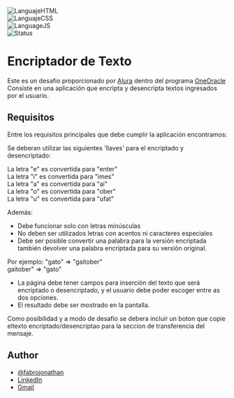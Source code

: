 
![LanguajeHTML](https://img.shields.io/badge/Languaje-HTML-orange)<br>
![LanguajeCSS](https://img.shields.io/badge/Languaje-CSS-blue)<br>
![LanguageJS](https://img.shields.io/badge/Languaje-JavaScript-yellow)<br>
![Status](https://img.shields.io/badge/Status-Completed-Green)

# Encriptador de Texto

 Este es un desafio proporcionado por [Alura](https://www.aluracursos.com/) dentro del programa [OneOracle](https://www.oracle.com/ar/education/oracle-next-education/)
Consiste en una aplicación que encripta y desencripta textos ingresados por el usuario.


## Requisitos

Entre los requisitos principales que debe cumplir la aplicación encontramos:

Se deberan utilizar las siguientes 'llaves' para el encriptado y desencriptado:

La letra "e" es convertida para "enter"<br>
La letra "i" es convertida para "imes"<br>
La letra "a" es convertida para "ai"<br>
La letra "o" es convertida para "ober"<br>
La letra "u" es convertida para "ufat"<br>

Además:
- Debe funcionar solo con letras minúsculas
- No deben ser utilizados letras con acentos ni caracteres especiales
- Debe ser posible convertir una palabra para la versión encriptada también devolver una palabra encriptada para su versión original.

Por ejemplo:
"gato" => "gaitober"<br>
gaitober" => "gato"

- La página debe tener campos para
inserción del texto que será encriptado o desencriptado, y el usuario debe poder escoger entre as dos opciones.<br>
- El resultado debe ser mostrado en la pantalla.

Como posibilidad y a modo de desafio se debera incluir un boton que copie eltexto encriptado/desencriptao para la seccion de transferencia del mensaje.


## Author

- [@fabrojonathan](https://www.github.com/fabrojonathan)
- [LinkedIn](https://www.linkedin.com/in/jonathanfabro/)
- [Gmail](mailto:fabrojonathan395@gmail.com)

